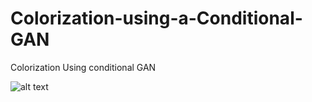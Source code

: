 # Colorization-using-a-Conditional-GAN
Colorization Using conditional GAN

![alt text](//TheSimpsonsS10E01LardoftheDance.mp40005_gray.png)
